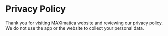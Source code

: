 # Privacy Policy

Thank you for visiting MAXImatica website and reviewing our privacy policy.
We do not use the app or the website to collect your personal data.
